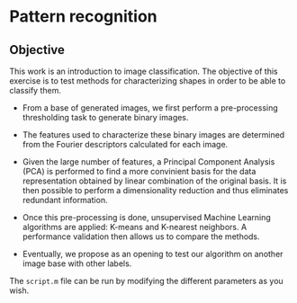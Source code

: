 
# Pattern recognition

## Objective

This work is an introduction to image classification. The objective of this exercise is to test methods for characterizing shapes in order to be able to classify them.

* From a base of generated images, we first perform a pre-processing thresholding task to generate binary images. 

* The features used to characterize these binary images are determined from the Fourier descriptors calculated for each image.

* Given the large number of features, a Principal Component Analysis (PCA) is performed to find a more convinient basis for the data representation obtained by linear combination of the original basis. It is then possible to perform a dimensionality reduction and thus eliminates redundant information.

* Once this pre-processing is done, unsupervised Machine Learning algorithms are applied: K-means and K-nearest neighbors. A performance validation then allows us to compare the methods. 

* Eventually, we propose as an opening to test our algorithm on another image base with other labels.

The `script.m` file can be run by modifying the different parameters as you wish.

